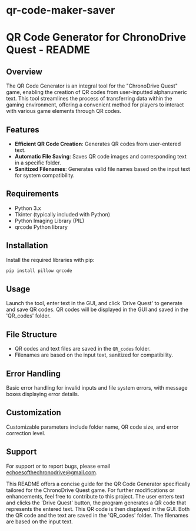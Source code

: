 # qr-code-maker-saver
# QR Code Generator for ChronoDrive Quest - README

## Overview
The QR Code Generator is an integral tool for the "ChronoDrive Quest" game, enabling the creation of QR codes from user-inputted alphanumeric text. This tool streamlines the process of transferring data within the gaming environment, offering a convenient method for players to interact with various game elements through QR codes.

## Features
- **Efficient QR Code Creation**: Generates QR codes from user-entered text.
- **Automatic File Saving**: Saves QR code images and corresponding text in a specific folder.
- **Sanitized Filenames**: Generates valid file names based on the input text for system compatibility.

## Requirements
- Python 3.x
- Tkinter (typically included with Python)
- Python Imaging Library (PIL)
- qrcode Python library

## Installation
Install the required libraries with pip:
```bash
pip install pillow qrcode
```

## Usage
Launch the tool, enter text in the GUI, and click 'Drive Quest' to generate and save QR codes. QR codes will be displayed in the GUI and saved in the 'QR_codes' folder.

## File Structure
- QR codes and text files are saved in the `QR_codes` folder.
- Filenames are based on the input text, sanitized for compatibility.

## Error Handling
Basic error handling for invalid inputs and file system errors, with message boxes displaying error details.

## Customization
Customizable parameters include folder name, QR code size, and error correction level.

## Support
For support or to report bugs, please email echoesofthechronodrive@gmail.com.

This README offers a concise guide for the QR Code Generator specifically tailored for the ChronoDrive Quest game. For further modifications or enhancements, feel free to contribute to this project.
The user enters text and clicks the 'Drive Quest' button, the program generates a QR code that represents the entered text. This QR code is then displayed in the GUI. Both the QR code and the text are saved in the 'QR_codes' folder. The filenames are based on the input text.
